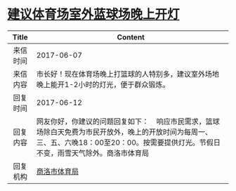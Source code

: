 # [建议体育场室外蓝球场晚上开灯](http://www.shangluo.gov.cn/zmhd/ldxxxx.jsp?urltype=leadermail.LeaderMailContentUrl&wbtreeid=1112&leadermailid=4195)

| Title |                                               Content                                               |
|:-----:|-----------------------------------------------------------------------------------------------------|
| 来信时间  | 2017-06-07                                                                                          |
| 来信内容  | 市长好！现在体育场晚上打篮球的人特别多，建议室外场地晚上能开1-2小时的灯光，便于群众锻炼。                                                      |
| 回复时间  | 2017-06-12                                                                                          |
| 回复内容  | 网友你好，你建议的问题回复如下：    响应市民需求，篮球场除白天免费为市民开放外，晚上的开放时间为每周一、三、五、六晚18：00至20：00。按需要提供灯光。节假日不变，雨雪天气除外。商洛市体育局 |
| 回复机构  | [商洛市体育局](../../category/agencies/商洛市体育局.md)                                                         |
